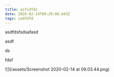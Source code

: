 ```yaml
---
title: asfsdfds
date: 2020-02-14T09:29:09.643Z
tags: sadfdfd
---
```

asdfdsfsdsafasd



asdf

ds

fdsf

![](/assets/Screenshot 2020-02-14 at 09.03.44.png)
